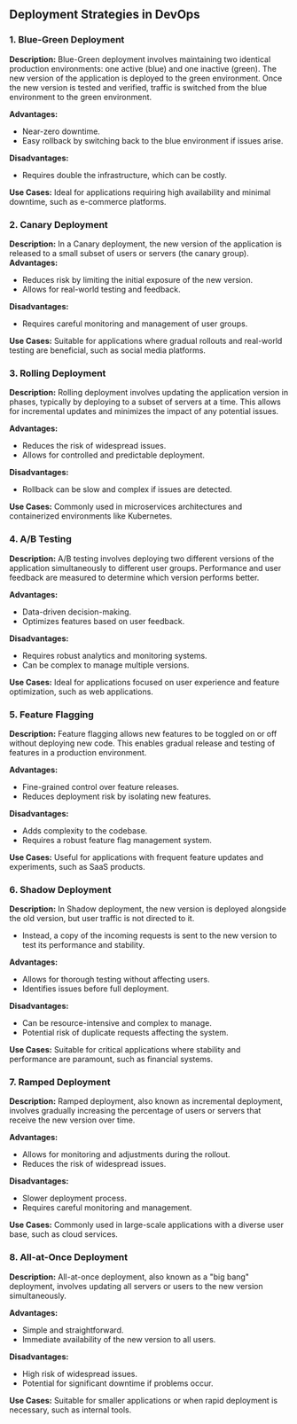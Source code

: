 ## **Deployment Strategies in DevOps**


### **1. Blue-Green Deployment**

**Description:** Blue-Green deployment involves maintaining two identical production environments: one active (blue) and one inactive (green). The new version of the application is deployed to the green environment. Once the new version is tested and verified, traffic is switched from the blue environment to the green environment.

**Advantages:**
- Near-zero downtime.
- Easy rollback by switching back to the blue environment if issues arise.

**Disadvantages:**
- Requires double the infrastructure, which can be costly.

**Use Cases:** Ideal for applications requiring high availability and minimal downtime, such as e-commerce platforms.

### **2. Canary Deployment**

**Description:** In a Canary deployment, the new version of the application is released to a small subset of users or servers (the canary group). 
**Advantages:**
- Reduces risk by limiting the initial exposure of the new version.
- Allows for real-world testing and feedback.

**Disadvantages:**
- Requires careful monitoring and management of user groups.

**Use Cases:** Suitable for applications where gradual rollouts and real-world testing are beneficial, such as social media platforms.

### **3. Rolling Deployment**

**Description:** Rolling deployment involves updating the application version in phases, typically by deploying to a subset of servers at a time. This allows for incremental updates and minimizes the impact of any potential issues.

**Advantages:**
- Reduces the risk of widespread issues.
- Allows for controlled and predictable deployment.

**Disadvantages:**
- Rollback can be slow and complex if issues are detected.

**Use Cases:** Commonly used in microservices architectures and containerized environments like Kubernetes.

### **4. A/B Testing**

**Description:** A/B testing involves deploying two different versions of the application simultaneously to different user groups. Performance and user feedback are measured to determine which version performs better.

**Advantages:**
- Data-driven decision-making.
- Optimizes features based on user feedback.

**Disadvantages:**
- Requires robust analytics and monitoring systems.
- Can be complex to manage multiple versions.

**Use Cases:** Ideal for applications focused on user experience and feature optimization, such as web applications.

### **5. Feature Flagging**

**Description:** Feature flagging allows new features to be toggled on or off without deploying new code. This enables gradual release and testing of features in a production environment.

**Advantages:**
- Fine-grained control over feature releases.
- Reduces deployment risk by isolating new features.

**Disadvantages:**
- Adds complexity to the codebase.
- Requires a robust feature flag management system.

**Use Cases:** Useful for applications with frequent feature updates and experiments, such as SaaS products.

### **6. Shadow Deployment**

**Description:** In Shadow deployment, the new version is deployed alongside the old version, but user traffic is not directed to it. 
- Instead, a copy of the incoming requests is sent to the new version to test its performance and stability.

**Advantages:**
- Allows for thorough testing without affecting users.
- Identifies issues before full deployment.

**Disadvantages:**
- Can be resource-intensive and complex to manage.
- Potential risk of duplicate requests affecting the system.

**Use Cases:** Suitable for critical applications where stability and performance are paramount, such as financial systems.

### **7. Ramped Deployment**

**Description:** Ramped deployment, also known as incremental deployment, involves gradually increasing the percentage of users or servers that receive the new version over time.

**Advantages:**
- Allows for monitoring and adjustments during the rollout.
- Reduces the risk of widespread issues.

**Disadvantages:**
- Slower deployment process.
- Requires careful monitoring and management.

**Use Cases:** Commonly used in large-scale applications with a diverse user base, such as cloud services.

### **8. All-at-Once Deployment**

**Description:** All-at-once deployment, also known as a "big bang" deployment, involves updating all servers or users to the new version simultaneously.

**Advantages:**
- Simple and straightforward.
- Immediate availability of the new version to all users.

**Disadvantages:**
- High risk of widespread issues.
- Potential for significant downtime if problems occur.

**Use Cases:** Suitable for smaller applications or when rapid deployment is necessary, such as internal tools.
